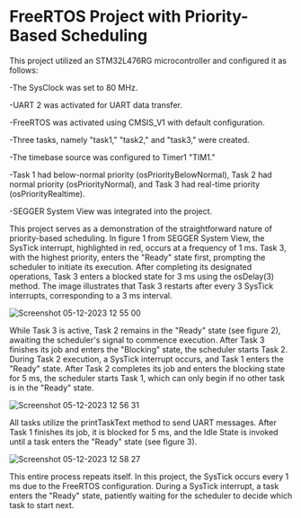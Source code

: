 # FreeRTOS Project with Priority-Based Scheduling
This project utilized an STM32L476RG microcontroller and configured it as follows:

-The SysClock was set to 80 MHz. 

-UART 2 was activated for UART data transfer.

-FreeRTOS was activated using CMSIS_V1 with default configuration.

-Three tasks, namely "task1," "task2," and "task3," were created.

-The timebase source was configured to Timer1 "TIM1."

-Task 1 had below-normal priority (osPriorityBelowNormal), Task 2 had normal priority (osPriorityNormal), and Task 3 had real-time priority (osPriorityRealtime).

-SEGGER System View was integrated into the project.


This project serves as a demonstration of the straightforward nature of priority-based scheduling. In figure 1 from SEGGER System View, the SysTick interrupt, highlighted
in red, occurs at a frequency of 1 ms. Task 3, with the highest priority, enters the "Ready" state first, prompting the scheduler to initiate its execution. After completing 
its designated operations, Task 3 enters a blocked state for 3 ms using the osDelay(3) method. The image illustrates that Task 3 restarts after every 3 SysTick 
interrupts, corresponding to a 3 ms interval.

![Screenshot 05-12-2023 12 55 00](https://github.com/ammaros86/FreeRTOS_STM32/assets/56800295/973d16f2-4f5c-4cae-a27b-5dfdaa63405e)


While Task 3 is active, Task 2 remains in the "Ready" state (see figure 2), awaiting the scheduler's signal to commence execution. After Task 3 finishes its job and enters the "Blocking" state,
the scheduler starts Task 2. During Task 2 execution, a SysTick interrupt occurs, and Task 1 enters the "Ready" state. After Task 2 completes its job and enters the blocking state
for 5 ms, the scheduler starts Task 1, which can only begin if no other task is in the "Ready" state.

![Screenshot 05-12-2023 12 56 31](https://github.com/ammaros86/FreeRTOS_STM32/assets/56800295/1f14529b-e010-4ecd-a246-bc862b88dc7c)

All tasks utilize the printTaskText method to send UART messages. After Task 1 finishes its job, it is blocked for 5 ms, and the Idle State is invoked until a task enters the "Ready" state (see figure 3).

![Screenshot 05-12-2023 12 58 27](https://github.com/ammaros86/FreeRTOS_STM32/assets/56800295/ba89b592-7fc7-46ed-a766-a2f078f14861)

This entire process repeats itself. In this project, the SysTick occurs every 1 ms due to the FreeRTOS configuration. During a SysTick interrupt, a task enters the "Ready" state, patiently
waiting for the scheduler to decide which task to start next.
